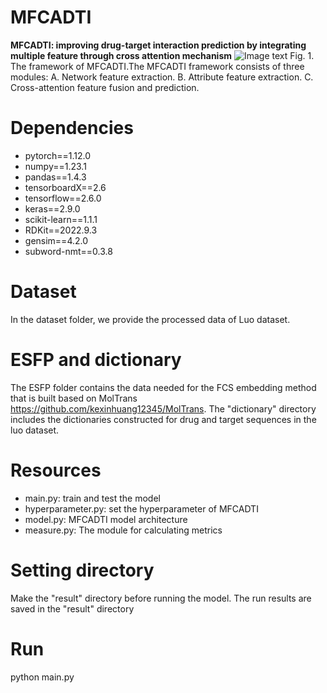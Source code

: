 # MFCADTI
**MFCADTI: improving drug-target interaction prediction by integrating multiple feature through cross attention mechanism**
![Image text](https://github.com/Dejavun/MFCADTI/blob/086f9db38b17dc13066b7442fb782b81fe807a72/CrossAttentionDTI.png)
Fig. 1. The framework of MFCADTI.The MFCADTI framework consists of three modules: A. Network feature extraction. B. Attribute feature extraction. C. Cross-attention feature fusion and prediction.

# Dependencies
* pytorch==1.12.0
* numpy==1.23.1
* pandas==1.4.3
* tensorboardX==2.6
* tensorflow==2.6.0
* keras==2.9.0
* scikit-learn==1.1.1
* RDKit==2022.9.3
* gensim==4.2.0
* subword-nmt==0.3.8

# Dataset
In the dataset folder, we provide the processed data of Luo dataset.

# ESFP and dictionary
The ESFP folder contains the data needed for the FCS embedding method that is built based on MolTrans https://github.com/kexinhuang12345/MolTrans. The "dictionary" directory includes the dictionaries constructed for drug and target sequences in the luo dataset.

# Resources
* main.py: train and test the model
* hyperparameter.py: set the hyperparameter of MFCADTI
* model.py: MFCADTI model architecture
* measure.py: The module for calculating metrics

# Setting directory
Make the "result" directory before running the model. The run results are saved in the "result" directory

# Run
python main.py


